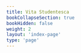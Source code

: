 ```yaml
---
title: Vita Studentesca
bookCollapseSection: true
bookHidden: false
weight: 2
layout: 'index-page'
type: 'page'
---
```

